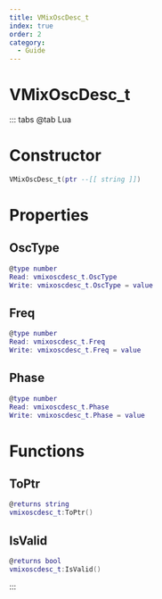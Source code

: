 ```yaml
---
title: VMixOscDesc_t
index: true
order: 2
category:
  - Guide
---
```


# VMixOscDesc_t

::: tabs
@tab Lua
# Constructor
```lua
VMixOscDesc_t(ptr --[[ string ]])
```
# Properties
## OscType 
```lua
@type number
Read: vmixoscdesc_t.OscType
Write: vmixoscdesc_t.OscType = value
```
## Freq 
```lua
@type number
Read: vmixoscdesc_t.Freq
Write: vmixoscdesc_t.Freq = value
```
## Phase 
```lua
@type number
Read: vmixoscdesc_t.Phase
Write: vmixoscdesc_t.Phase = value
```
# Functions
## ToPtr
```lua
@returns string
vmixoscdesc_t:ToPtr()
```
## IsValid
```lua
@returns bool
vmixoscdesc_t:IsValid()
```

:::